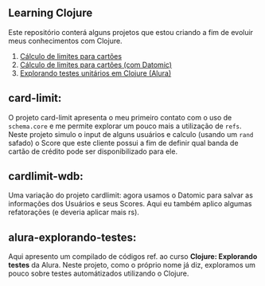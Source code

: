## Learning Clojure
Este repositório conterá alguns projetos que estou criando a fim de evoluir meus conhecimentos com Clojure.
1. [Cálculo de limites para cartões](#card-limit)
2. [Cálculo de limites para cartões (com Datomic)](#cardlimit-wdb)
1. [Explorando testes unitários em Clojure (Alura)](#alura-explorando-testes)

## card-limit:
O projeto card-limit apresenta o meu primeiro contato com o uso de `schema.core` e me permite explorar um pouco mais a utilização de `refs`. 
Neste projeto simulo o input de alguns usuários e calculo (usando um `rand` safado) o Score que este cliente possui a fim de definir qual banda de cartão de crédito pode ser disponibilizado para ele.

## cardlimit-wdb:
Uma variação do projeto cardlimit: agora usamos o Datomic para salvar as informações dos Usuários e seus Scores. Aqui eu também aplico algumas refatorações (e deveria aplicar mais rs).

## alura-explorando-testes:
Aqui apresento um compilado de códigos ref. ao curso **Clojure: Explorando testes** da Alura. Neste projeto, como o próprio nome já diz, exploramos um pouco sobre testes automátizados utilizando o Clojure.

